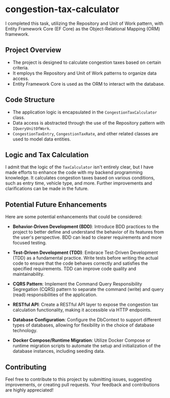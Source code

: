 # congestion-tax-calculator

I completed this task, utilizing the Repository and Unit of Work pattern, with Entity Framework Core (EF Core) as the Object-Relational Mapping (ORM) framework.

## Project Overview

- The project is designed to calculate congestion taxes based on certain criteria.
- It employs the Repository and Unit of Work patterns to organize data access.
- Entity Framework Core is used as the ORM to interact with the database.

## Code Structure

- The application logic is encapsulated in the `CongestionTaxCalculator` class.
- Data access is abstracted through the use of the Repository pattern with `IQueryUnitOfWork`.
- `CongestionTaxEntry`, `CongestionTaxRate`, and other related classes are used to model data entities.

## Logic and Tax Calculation

I admit that the logic of the `TaxCalculator` isn't entirely clear, but I have made efforts to enhance the code with my backend programming knowledge. It calculates congestion taxes based on various conditions, such as entry time, vehicle type, and more. Further improvements and clarifications can be made in the future.

## Potential Future Enhancements

Here are some potential enhancements that could be considered:

- **Behavior-Driven Development (BDD)**: Introduce BDD practices to the project to better define and understand the behavior of its features from the user's perspective. BDD can lead to clearer requirements and more focused testing.

- **Test-Driven Development (TDD)**: Embrace Test-Driven Development (TDD) as a fundamental practice. Write tests before writing the actual code to ensure that the code behaves correctly and satisfies the specified requirements. TDD can improve code quality and maintainability.

- **CQRS Pattern**: Implement the Command Query Responsibility Segregation (CQRS) pattern to separate the command (write) and query (read) responsibilities of the application.

- **RESTful API**: Create a RESTful API layer to expose the congestion tax calculation functionality, making it accessible via HTTP endpoints.

- **Database Configuration**: Configure the DbContext to support different types of databases, allowing for flexibility in the choice of database technology.

- **Docker Compose/Runtime Migration**: Utilize Docker Compose or runtime migration scripts to automate the setup and initialization of the database instances, including seeding data.

## Contributing

Feel free to contribute to this project by submitting issues, suggesting improvements, or creating pull requests. Your feedback and contributions are highly appreciated!

